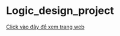 # Logic_design_project
[Click vào đây để xem trang web](https://drive.google.com/file/d/1mU2gaIQaRz5VKyKGrjE5QrfHUwWqUuhI/view?usp=drive_link)
